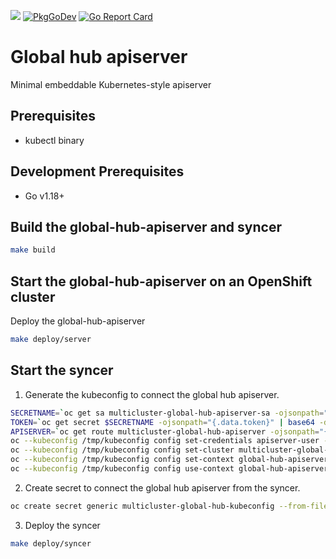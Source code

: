 <p>
<a href="https://godoc.org/github.com/clyang82/multicluster-global-hub-lite"><img src="https://godoc.org/github.com/clyang82/multicluster-global-hub-lite?status.svg"></a>
<a href="https://pkg.go.dev/clyang82/multicluster-global-hub-lite"><img src="https://pkg.go.dev/badge/clyang82/multicluster-global-hub-lite" alt="PkgGoDev"></a>
<a href="https://goreportcard.com/report/github.com/clyang82/multicluster-global-hub-lite"><img alt="Go Report Card" src="https://goreportcard.com/badge/github.com/clyang82/multicluster-global-hub-lite" /></a>
</p>

# Global hub apiserver

Minimal embeddable Kubernetes-style apiserver

## Prerequisites

- kubectl binary

## Development Prerequisites

- Go v1.18+

## Build the global-hub-apiserver and syncer

```sh
make build
```

## Start the global-hub-apiserver on an OpenShift cluster

Deploy the global-hub-apiserver
```sh
make deploy/server
```

## Start the syncer

1. Generate the kubeconfig to connect the global hub apiserver.
```sh
SECRETNAME=`oc get sa multicluster-global-hub-apiserver-sa -ojsonpath="{.secrets[0].name}"`
TOKEN=`oc get secret $SECRETNAME -ojsonpath="{.data.token}" | base64 -d`
APISERVER=`oc get route multicluster-global-hub-apiserver -ojsonpath="{.spec.host}"`
oc --kubeconfig /tmp/kubeconfig config set-credentials apiserver-user --token=$TOKEN
oc --kubeconfig /tmp/kubeconfig config set-cluster multicluster-global-hub-apiserver --server=https://$APISERVER --insecure-skip-tls-verify=true
oc --kubeconfig /tmp/kubeconfig config set-context global-hub-apiserver --user=apiserver-user --cluster=multicluster-global-hub-apiserver
oc --kubeconfig /tmp/kubeconfig config use-context global-hub-apiserver
```
2. Create secret to connect the global hub apiserver from the syncer.
```sh
oc create secret generic multicluster-global-hub-kubeconfig --from-file=kubeconfig=/tmp/kubeconfig
```
3. Deploy the syncer
```sh
make deploy/syncer
```